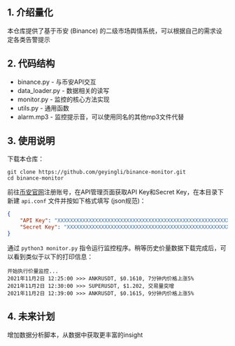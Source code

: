 ## 1. 介绍量化

本仓库提供了基于币安 (Binance) 的二级市场舆情系统，可以根据自己的需求设定各类告警提示

## 2. 代码结构

- binance.py - 与币安API交互
- data_loader.py - 数据相关的读写
- monitor.py - 监控的核心方法实现
- utils.py - 通用函数
- alarm.mp3 - 监控提示音，可以使用同名的其他mp3文件代替

## 3. 使用说明

下载本仓库：

```shell
git clone https://github.com/geyingli/binance-monitor.git
cd binance-monitor
```

前往[币安官网](https://www.binance.com/zh-CN)注册账号，在API管理页面获取API Key和Secret Key，在本目录下新建 `api.conf` 文件并按如下格式填写 (json规范)：

```json
{
    "API Key": "XXXXXXXXXXXXXXXXXXXXXXXXXXXXXXXXXXXXXXXXXXXXXXXXXXXXXXXX",
    "Secret Key": "XXXXXXXXXXXXXXXXXXXXXXXXXXXXXXXXXXXXXXXXXXXXXXXXXXXXXXXX"
}
```

通过 `python3 monitor.py` 指令运行监控程序。稍等历史价量数据下载完成后，可以看到类似于以下的打印信息：

```
开始执行价量监控...
2021年11月2日 12:25:00 >>> ANKRUSDT, $0.1610, 7分钟内价格上涨5%
2021年11月2日 12:30:00 >>> SUPERUSDT, $1.202, 交易量突增
2021年11月2日 12:39:00 >>> ANKRUSDT, $0.1615, 9分钟内价格上涨5%
```

## 4. 未来计划

增加数据分析脚本，从数据中获取更丰富的insight
